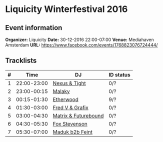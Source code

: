# Liquicity Winterfestival 2016
## Event information
**Organizer:** Liquicity
**Date:** 30-12-2016 22:00-07:00
**Venue:** Mediahaven Amsterdam
**URL:** https://www.facebook.com/events/1768823076724444/

## Tracklists
| \#  | Time        | DJ                                                                  | ID status |
| --- | ----------- | ------------------------------------------------------------------- | --------- |
| 1   | 22:00-23:00 | [Nexus & Tight](../blob/master/1-nexus_and_tight.txt)               | 0/?       |
| 2   | 23:00-00:15 | [Malaky](../blob/master/2-malaky.txt)                               | 0/?       |
| 3   | 00:15-01:30 | [Etherwood](../blob/master/3-etherwood.txt)                         | 9/?       |
| 4   | 01:30-03:00 | [Fred V & Grafix](../blob/master/4-fred_v_and_grafix.txt)           | 0/?       |
| 5   | 03:00-04:30 | [Matrix & Futurebound](../blob/master/5-matrix_and_futurebound.txt) | 0/?       |
| 6   | 04:30-05:30 | [Fox Stevenson](../blob/master/6-fox_stevenson.txt)                 | 0/?       |
| 7   | 05:30-07:00 | [Maduk b2b Feint](../blob/master/7-maduk_b2b_feint.txt)             | 0/?       |
